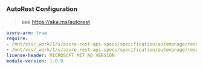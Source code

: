 ### AutoRest Configuration

> see https://aka.ms/autorest

``` yaml
azure-arm: true
require:
- /mnt/vss/_work/1/s/azure-rest-api-specs/specification/automanage/resource-manager/readme.md
- /mnt/vss/_work/1/s/azure-rest-api-specs/specification/automanage/resource-manager/readme.go.md
license-header: MICROSOFT_MIT_NO_VERSION
module-version: 1.0.0
```